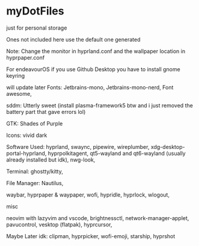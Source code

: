 # myDotFiles

just for personal storage

Ones not included here use the default one generated

Note: Change the monitor in hyprland.conf and the wallpaper location in hyprpaper.conf

For endeavourOS if you use Github Desktop you have to install gnome keyring

will update later
Fonts:
Jetbrains-mono,
Jetbrains-mono-nerd,
Font awesome,

sddm: Utterly sweet (install plasma-framework5 btw and i just removed the battery part that gave errors lol)

GTK: Shades of Purple

Icons: vivid dark

Software Used:
hyprland,
swaync,
pipewire, wireplumber,
xdg-desktop-portal-hyprland,
hyprpolkitagent,
qt5-wayland and qt6-wayland (usually already installed but idk),
nwg-look,

Terminal: ghostty/kitty, 

File Manager: Nautilus,

waybar,
hyprpaper & waypaper,
wofi,
hypridle,
hyprlock,
wlogout,

misc

neovim with lazyvim and vscode,
brightnessctl,
network-manager-applet,
pavucontrol,
vesktop (flatpak),
hyprcursor,




Maybe Later idk:
clipman,
hyprpicker,
wofi-emoji,
starship,
hyprshot

